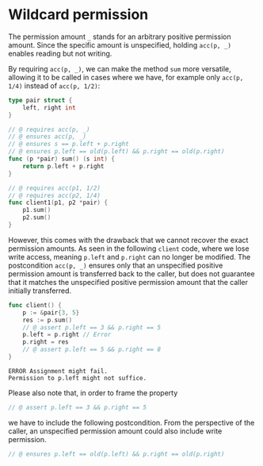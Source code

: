 # Wildcard permission

The permission amount `_` stands for an arbitrary positive permission amount.
Since the specific amount is unspecified, holding `acc(p, _)` enables reading but not writing.

By requiring `acc(p, _)`, we can make the method `sum` more versatile, allowing it to be called in cases where we have, for example only `acc(p, 1/4)` instead of `acc(p, 1/2)`:
``` go verifies
type pair struct {
	left, right int
}

// @ requires acc(p, _)
// @ ensures acc(p, _)
// @ ensures s == p.left + p.right
// @ ensures p.left == old(p.left) && p.right == old(p.right)
func (p *pair) sum() (s int) {
	return p.left + p.right
}

// @ requires acc(p1, 1/2)
// @ requires acc(p2, 1/4)
func client1(p1, p2 *pair) {
	p1.sum()
	p2.sum()
}
```
<!-- TODO: ensures acc(p, _) is unnecessary -->
However, this comes with the drawback that we cannot recover the exact permission amounts.
As seen in the following `client` code, where we lose write access, meaning `p.left` and `p.right` can no longer be modified.
The postcondition `acc(p, _)` ensures only that an unspecified positive permission amount is transferred back to the caller, but does not guarantee that it matches the unspecified positive permission amount that the caller initially transferred.
``` go does_not_verify
func client() {
	p := &pair{3, 5}
	res := p.sum()
	// @ assert p.left == 3 && p.right == 5
	p.left = p.right // Error
	p.right = res
	// @ assert p.left == 5 && p.right == 8
}
```
``` text
ERROR Assignment might fail. 
Permission to p.left might not suffice.
```
Please also note that, in order to frame the property
``` go
// @ assert p.left == 3 && p.right == 5
```
we have to include the following postcondition. From the perspective of the caller, an unspecified permission amount could also include write permission.
``` go
// @ ensures p.left == old(p.left) && p.right == old(p.right)
```
